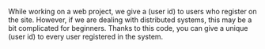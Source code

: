 While working on a web project, we give a (user id) to users who register on the site. However, if we are dealing with distributed systems, this may be a bit complicated for beginners. Thanks to this code, you can give a unique (user id) to every user registered in the system.
